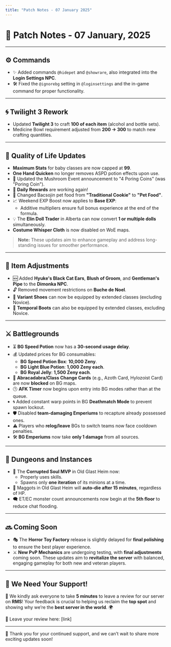 ```yaml
---
title: "Patch Notes - 07 January 2025"
---
```


# 📝 **Patch Notes - 07 January, 2025**

---

## ⚙️ **Commands**

- ✨ Added commands `@hidepet` and `@showrare`, also integrated into the **Login Settings NPC**.
- 🛠️ Fixed the `@ignorebg` setting in `@loginsettings` and the in-game command for proper functionality.

---

## 🌀 **Twilight 3 Rework**

- Updated **Twilight 3** to craft **100 of each item** (alcohol and bottle sets).
- Medicine Bowl requirement adjusted from **200 → 300** to match new crafting quantities.

---

## 🚀 **Quality of Life Updates**

- **Maximum Stats** for baby classes are now capped at **99**.
- **One Hand Quicken** no longer removes ASPD potion effects upon use.
- 🌟 Updated the Mushroom Event announcement to "4 Poring Coins" (was "Poring Coin").
- 🎉 **Daily Rewards** are working again!
- 🥠 Changed Bacsojin pet food from **"Traditional Cookie"** to **"Pet Food"**.
- 📈 Weekend EXP Boost now applies to **Base EXP**:
  - Additive multipliers ensure full bonus experience at the end of the formula.
- 💡 The **Elin Doll Trader** in Alberta can now convert **1 or multiple dolls** simultaneously.
- **Costume Whisper Cloth** is now disabled on WoE maps.

> **Note:** These updates aim to enhance gameplay and address long-standing issues for smoother performance.

---

## 🎒 **Item Adjustments**

- 🆕 Added **Hyuke's Black Cat Ears**, **Blush of Groom**, and **Gentleman's Pipe** to the **Dimonka NPC**.
- 🔓 Removed movement restrictions on **Buche de Noel**.
- 👟 **Variant Shoes** can now be equipped by extended classes (excluding Novice).
- 🥾 **Temporal Boots** can also be equipped by extended classes, excluding Novice.

---

## ⚔️ **Battlegrounds**

- ⏳ **BG Speed Potion** now has a **30-second usage delay**.
- 💰 Updated prices for BG consumables:
  - **BG Speed Potion Box**: **10,000 Zeny**.
  - **BG Light Blue Potion**: **1,000 Zeny each**.
  - **BG Royal Jelly**: **1,500 Zeny each**.
- 🚫 **Abracadabra/Class Change Cards** (e.g., Azoth Card, Hylozoist Card) are now **blocked** on BG maps.
- 🕒 **AFK Timer** now begins upon entry into BG modes rather than at the queue.
- 🌀 Added constant warp points in BG **Deathmatch Mode** to prevent spawn lockout.
- 🛡️ Disabled **team-damaging Emperiums** to recapture already possessed ones.
- ⚠️ Players who **relog/leave** BGs to switch teams now face cooldown penalties.
- 🛠️ **BG Emperiums** now take **only 1 damage** from all sources.

---

## 🏰 **Dungeons and Instances**

- 👻 The **Corrupted Soul MVP** in Old Glast Heim now:
  - Properly uses skills.
  - Spawns only **one iteration** of its minions at a time.
- 🐛 Maggots in Old Glast Heim will **auto-die after 15 minutes**, regardless of HP.
- 🗨️ ET/EC monster count announcements now begin at the **5th floor** to reduce chat flooding.

---

## 🔜 **Coming Soon**

- 🎭 The **Horror Toy Factory** release is slightly delayed for **final polishing** to ensure the best player experience.
- ⚔️ **New PvP Mechanics** are undergoing testing, with **final adjustments** coming soon. These updates aim to **revitalize the server** with balanced, engaging gameplay for both new and veteran players.

---

## 🌟 **We Need Your Support!**

💬 We kindly ask everyone to take **5 minutes** to leave a review for our server on **RMS**! Your feedback is crucial to helping us reclaim the **top spot** and showing why we’re the **best server in the world**. 🌍

📢 Leave your review here: [link]

---

🎉 Thank you for your continued support, and we can’t wait to share more exciting updates soon!
